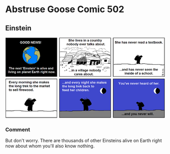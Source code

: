 # Abstruse Goose Comic 502
## Einstein

![image](my_version_of_depressing_comic_week.png)
### Comment
But don't worry. There are thousands of other Einsteins alive on Earth right now about whom you'll also know nothing.
